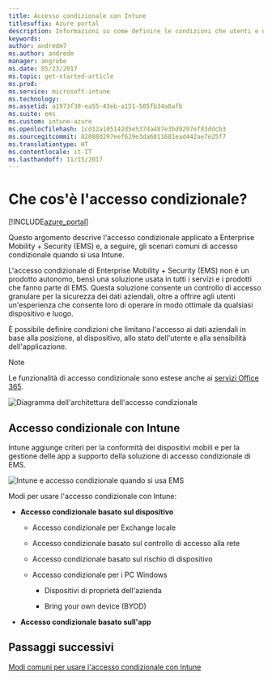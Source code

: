 ```yaml
---
title: Accesso condizionale con Intune
titlesuffix: Azure portal
description: Informazioni su come definire le condizioni che utenti e dispositivi devono soddisfare per accedere alle risorse aziendali in Microsoft Intune."
keywords: 
author: andredm7
ms.author: andredm
manager: angrobe
ms.date: 05/23/2017
ms.topic: get-started-article
ms.prod: 
ms.service: microsoft-intune
ms.technology: 
ms.assetid: a1973f38-ea55-43eb-a151-505fb34a8afb
ms.suite: ems
ms.custom: intune-azure
ms.openlocfilehash: 1cd12a105142d5e537da487e3bd9297ef83ddcb3
ms.sourcegitcommit: 82088d297eef629e3da6011681ead442ae7e25f7
ms.translationtype: HT
ms.contentlocale: it-IT
ms.lasthandoff: 11/15/2017
---
```

# <a name="whats-conditional-access"></a>Che cos'è l'accesso condizionale?

[!INCLUDE[azure_portal](./includes/azure_portal.md)]

Questo argomento descrive l'accesso condizionale applicato a Enterprise Mobility + Security (EMS) e, a seguire, gli scenari comuni di accesso condizionale quando si usa Intune.

L'accesso condizionale di Enterprise Mobility + Security (EMS) non è un prodotto autonomo, bensì una soluzione usata in tutti i servizi e i prodotti che fanno parte di EMS. Questa soluzione consente un controllo di accesso granulare per la sicurezza dei dati aziendali, oltre a offrire agli utenti un'esperienza che consente loro di operare in modo ottimale da qualsiasi dispositivo e luogo.

È possibile definire condizioni che limitano l'accesso ai dati aziendali in base alla posizione, al dispositivo, allo stato dell'utente e alla sensibilità dell'applicazione.

> [!NOTE] 
> Le funzionalità di accesso condizionale sono estese anche ai [servizi Office 365](https://blogs.technet.microsoft.com/wbaer/2017/02/17/conditional-access-policies-with-sharepoint-online-and-onedrive-for-business/).

![Diagramma dell'architettura dell'accesso condizionale](./media/ca-diagram-1.png)

## <a name="conditional-access-with-intune"></a>Accesso condizionale con Intune

Intune aggiunge criteri per la conformità dei dispositivi mobili e per la gestione delle app a supporto della soluzione di accesso condizionale di EMS.

![Intune e accesso condizionale quando si usa EMS](./media/intune-with-ca-1.png)

Modi per usare l'accesso condizionale con Intune:

-   **Accesso condizionale basato sul dispositivo**

    -   Accesso condizionale per Exchange locale

    -   Accesso condizionale basato sul controllo di accesso alla rete

    -   Accesso condizionale basato sul rischio di dispositivo

    -   Accesso condizionale per i PC Windows

        -   Dispositivi di proprietà dell'azienda

        -   Bring your own device (BYOD)

-   **Accesso condizionale basato sull'app**

## <a name="next-steps"></a>Passaggi successivi

[Modi comuni per usare l'accesso condizionale con Intune](conditional-access-intune-common-ways-use.md)
